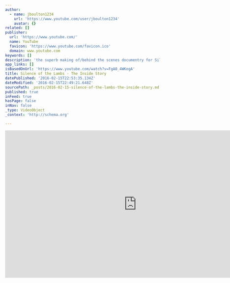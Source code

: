 ```yaml
---
author:
  - name: jboulton1234
    url: 'https://www.youtube.com/user/jboulton1234'
    avatar: {}
related: []
publisher:
  url: 'https://www.youtube.com/'
  name: YouTube
  favicon: 'https://www.youtube.com/favicon.ico'
  domain: www.youtube.com
keywords: []
description: 'the superb making of/behind the scenes documentry for Silence of the Lambs........Enjoy!'
app_links: []
isBasedOnUrl: 'https://www.youtube.com/watch?v=FgA0_4WKegA'
title: Silence of the Lambs - The Inside Story
datePublished: '2016-02-15T22:53:35.134Z'
dateModified: '2016-02-15T22:49:21.648Z'
sourcePath: _posts/2016-02-15-silence-of-the-lambs-the-inside-story.md
published: true
inFeed: true
hasPage: false
inNav: false
_type: VideoObject
_context: 'http://schema.org'

---
```

<iframe src="https://cdn.embedly.com/widgets/media.html?src=https%3A%2F%2Fwww.youtube.com%2Fembed%2FFgA0_4WKegA%3Ffeature%3Doembed&amp;url=https%3A%2F%2Fwww.youtube.com%2Fwatch%3Fv%3DFgA0_4WKegA&amp;image=https%3A%2F%2Fi.ytimg.com%2Fvi%2FFgA0_4WKegA%2Fhqdefault.jpg&amp;key=b7d04c9b404c499eba89ee7072e1c4f7&amp;type=text%2Fhtml&amp;schema=youtube" width="854" height="480" scrolling="no" frameborder="0" allowfullscreen="allowfullscreen" style=""></iframe>